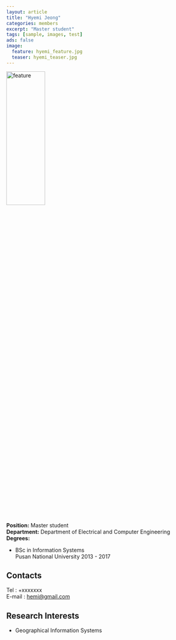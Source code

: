 ```yaml
---
layout: article
title: "Hyemi Jeong"
categories: members
excerpt: "Master student"
tags: [sample, images, test]
ads: false
image: 
  feature: hyemi_feature.jpg 
  teaser: hyemi_teaser.jpg
---
```


<div><img style="width: 45%; height: 30%" src="{{ site.url }}/images/{{ page.image.feature }}" alt="feature" ></div>

**Position:** Master student <br/>
**Department:** Department of Electrical and Computer Engineering <br/>
**Degrees:** <br/>
* BSc in Information Systems <br/>
Pusan National University 2013 - 2017

## Contacts

Tel : +xxxxxxx <br/>
E-mail : hemi@gmail.com <br/>

## Research Interests

* Geographical Information Systems

